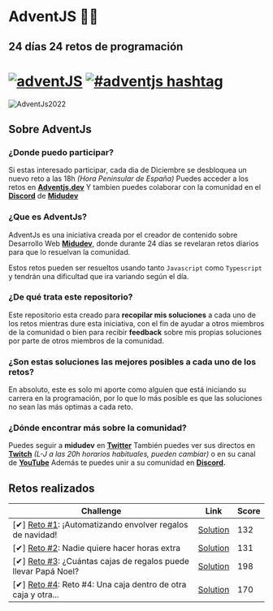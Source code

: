 # **AdventJS** 🎅🎄
## **24 días 24 retos de programación**

# [![adventJS](https://img.shields.io/badge/adventJS-fbbf24?style=flat-square&logo=JavaScript&logoColor=000000)](https://adventjs.dev) [![#adventjs hashtag](https://img.shields.io/badge/-%23adventJS-1DA1F2?style=flat-square&logo=twitter&logoColor=white)](https://twitter.com/search?q=%23adventjs&src=recent_search_click&f=live)



![AdventJs2022](https://res.cloudinary.com/caraje/image/upload/v1669984572/cof4k8cttt06cjpf42ys.png)


## **Sobre AdventJs**

### **¿Donde puedo participar?**

Si estas interesado participar, cada dia de Diciembre se desbloquea un nuevo reto a las 18h *(Hora Peninsular de España)*
Puedes acceder a los retos en **[Adventjs.dev](https://adventjs.dev/es)**
Y tambien puedes colaborar con la comunidad en el **[Discord](https://t.co/XruHkD62j3)** de **[Midudev](https://twitter.com/midudev)**


### **¿Que es AdventJs?**

AdventJs es una iniciativa creada por el creador de contenido sobre Desarrollo Web **[Midudev](https://twitter.com/midudev)**, donde durante 24 días se revelaran retos diarios para que lo resuelvan la comunidad. 

Estos retos pueden ser resueltos usando tanto `Javascript` como `Typescript` y tendrán una dificultad que ira variando según el día.

### **¿De qué trata este repositorio?**

Este repositorio esta creado para **recopilar mis soluciones** a cada uno de los retos mientras dure esta iniciativa, con el fin de ayudar a otros miembros de la comunidad o bien para recibir **feedback** sobre mis propias soluciones por parte de otros miembros de la comunidad.

### **¿Son estas soluciones las mejores posibles a cada uno de los retos?**

En absoluto, este es solo mi aporte como alguien que está iniciando su carrera en la programación, por lo que lo más posible es que las soluciones no sean las más optimas a cada reto.

### **¿Dónde encontrar más sobre la comunidad?**

Puedes seguir a **midudev** en **[Twitter](https://twitter.com/midudev)** También puedes ver sus directos en **[Twitch](https://www.twitch.tv/midudev)** *(L-J a las 20h horarios habituales, pueden cambiar)* o en su canal de **[YouTube](https://www.youtube.com/c/midudev)**
Además te puedes unir a su comunidad en **[Discord](https://t.co/XruHkD62j3).**

## **Retos realizados**

| Challenge                                                                            | Link                             | Score |
| ------------------------------------------------------------------------------------ | -------------------------------- | ----- |
| [✔] [Reto #1][challenge01-readme]: ¡Automatizando envolver regalos de navidad!       | [Solution][challenge01-solution] | 132   |
| [✔] [Reto #2][challenge02-readme]: Nadie quiere hacer horas extra                    | [Solution][challenge02-solution] | 131   |
| [✔] [Reto #3][challenge03-readme]: ¿Cuántas cajas de regalos puede llevar Papá Noel? | [Solution][challenge03-solution] | 198   |
| [✔] [Reto #4][challenge04-readme]: Reto #4: Una caja dentro de otra caja y otra...   | [Solution][challenge04-solution] | 170   |




[challenge01-readme]: ./challenge01/README.md
[challenge01-solution]: ./challenge01/index.js
[challenge02-readme]: ./challenge02/README.md
[challenge02-solution]: ./challenge02/index.js
[challenge03-readme]: ./challenge03/README.md
[challenge03-solution]: ./challenge03/index.js
[challenge04-readme]: ./challenge04/README.md
[challenge04-solution]: ./challenge04/index.js